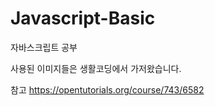 # Javascript-Basic
  자바스크립트 공부
  
  사용된 이미지들은 생활코딩에서 가저왔습니다. 

참고
  https://opentutorials.org/course/743/6582 

  